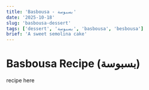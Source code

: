 ```yaml
---
title: 'Basbousa - بسبوسة'
date: '2025-10-18'
slug: 'basbousa-dessert'
tags: ['dessert', 'بسبوسة', 'basbousa', 'besbousa']
brief: 'A sweet semolina cake'
---
```


# Basbousa Recipe (بسبوسة)

recipe here
